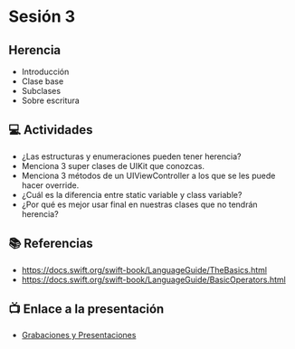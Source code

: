 # Sesión 3

## Herencia
- Introducción
- Clase base
- Subclases
- Sobre escritura

## 💻 Actividades
- ¿Las estructuras y enumeraciones pueden tener herencia?
- Menciona 3 super clases de UIKit que conozcas.
- Menciona 3 métodos de un UIViewController a los que se les puede hacer override.
- ¿Cuál es la diferencia entre static variable y class variable?
- ¿Por qué es mejor usar final en nuestras clases que no tendrán herencia?

## 📚 Referencias
- https://docs.swift.org/swift-book/LanguageGuide/TheBasics.html
- https://docs.swift.org/swift-book/LanguageGuide/BasicOperators.html

## 📺 Enlace a la presentación 
- [Grabaciones y Presentaciones](/Grabaciones_y_Presentaciones.md)
